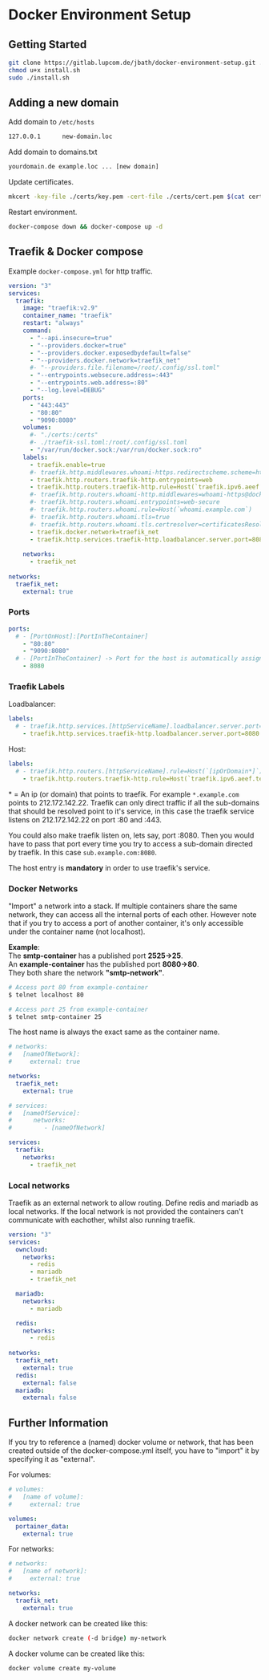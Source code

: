 # Docker Environment Setup

## Getting Started

```bash
git clone https://gitlab.lupcom.de/jbath/docker-environment-setup.git .
chmod u+x install.sh
sudo ./install.sh
```

## Adding a new domain

Add domain to `/etc/hosts`

```txt
127.0.0.1      new-domain.loc
```

Add domain to domains.txt

```txt
yourdomain.de example.loc ... [new domain]
```

Update certificates.

```bash
mkcert -key-file ./certs/key.pem -cert-file ./certs/cert.pem $(cat certs/domains.txt)
```

Restart environment.

```bash
docker-compose down && docker-compose up -d
```

## Traefik & Docker compose

Example `docker-compose.yml` for http traffic.

```yaml
version: "3"
services:
  traefik:
    image: "traefik:v2.9"
    container_name: "traefik"
    restart: "always"
    command:
      - "--api.insecure=true"
      - "--providers.docker=true"
      - "--providers.docker.exposedbydefault=false"
      - "--providers.docker.network=traefik_net"
      #- "--providers.file.filename=/root/.config/ssl.toml"
      - "--entrypoints.websecure.address=:443"
      - "--entrypoints.web.address=:80"
      - "--log.level=DEBUG"
    ports:
      - "443:443"
      - "80:80"
      - "9090:8080"
    volumes:
      #- "./certs:/certs"
      #- ./traefik-ssl.toml:/root/.config/ssl.toml
      - "/var/run/docker.sock:/var/run/docker.sock:ro"
    labels:
      - traefik.enable=true
      #- traefik.http.middlewares.whoami-https.redirectscheme.scheme=https
      - traefik.http.routers.traefik-http.entrypoints=web
      - traefik.http.routers.traefik-http.rule=Host(`traefik.ipv6.aeef.tech`)
      #- traefik.http.routers.whoami-http.middlewares=whoami-https@docker
      #- traefik.http.routers.whoami.entrypoints=web-secure
      #- traefik.http.routers.whoami.rule=Host(`whoami.example.com`)
      #- traefik.http.routers.whoami.tls=true
      #- traefik.http.routers.whoami.tls.certresolver=certificatesResolverDefault
      - traefik.docker.network=traefik_net
      - traefik.http.services.traefik-http.loadbalancer.server.port=8080
      
    networks:
      - traefik_net
      
networks:
  traefik_net:
    external: true
```

### Ports

```yaml
ports:
  # - [PortOnHost]:[PortInTheContainer]
    - "80:80"
    - "9090:8080"
  # - [PortInTheContainer] -> Port for the host is automatically assigned to a random port like 55678
    - 8080
```

### Traefik Labels

Loadbalancer:

```yaml
labels:
  # - traefik.http.services.[httpServiceName].loadbalancer.server.port=[portInTheContainer]
    - traefik.http.services.traefik-http.loadbalancer.server.port=8080
```

Host:

```yaml
labels:
  # - traefik.http.routers.[httpServiceName].rule=Host(`[ipOrDomain*]`)
    - traefik.http.routers.traefik-http.rule=Host(`traefik.ipv6.aeef.tech`)
```

\* = An ip (or domain) that points to traefik. For example `*.example.com` points to 212.172.142.22. Traefik can only direct traffic if all the sub-domains that should be resolved point to it's service, in this case the traefik service listens on 212.172.142.22 on port :80 and :443.

You could also make traefik listen on, lets say, port :8080. Then you would have to pass that port every time you try to access a sub-domain directed by traefik. In this case `sub.example.com:8080`.

The host entry is **mandatory** in order to use traefik's service.

### Docker Networks

"Import" a network into a stack. If multiple containers share the same network, they can access all the internal ports of each other. However note that if you try to access a port of another container, it's only accessible under the container name (not localhost). 

**Example**:
<br>
The **smtp-container** has a published port **2525->25**.
<br>
An **example-container** has the published port **8080->80**.
<br>
They both share the network **"smtp-network"**.

```bash
# Access port 80 from example-container
$ telnet localhost 80
```

```bash
# Access port 25 from example-container
$ telnet smtp-container 25
```

The host name is always the exact same as the container name.

```yaml
# networks:
#   [nameOfNetwork]:
#     external: true

networks:
  traefik_net:
    external: true
```

```yaml
# services:
#   [nameOfService]:
#      networks:
#         - [nameOfNetwork]

services:
  traefik:
    networks:
      - traefik_net
```

### Local networks

Traefik as an external network to allow routing. Define redis and mariadb as local networks. If the local network is not provided the containers can't communicate with eachother, whilst also running traefik.

```yaml
version: "3"
services:
  owncloud:
    networks:
      - redis
      - mariadb
      - traefik_net

  mariadb:
    networks:
      - mariadb

  redis:
    networks:
      - redis
      
networks:
  traefik_net:
    external: true
  redis:
    external: false
  mariadb:
    external: false
```
## Further Information

If you try to reference a (named) docker volume or network, that has been created outside of the docker-compose.yml itself, you have to "import" it by specifying it as "external".

For volumes:

```yml
# volumes:
#   [name of volume]:
#     external: true

volumes:
  portainer_data:
    external: true
```

For networks:

```yml
# networks:
#   [name of network]:
#     external: true

networks:
  traefik_net:
    external: true
```

A docker network can be created like this:

```bash
docker network create (-d bridge) my-network
```

A docker volume can be created like this:

```bash
docker volume create my-volume
```
